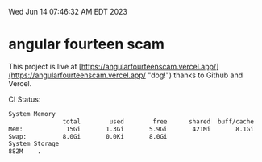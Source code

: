 Wed Jun 14 07:46:32 AM EDT 2023

# angular fourteen scam


This project is live at [https://angularfourteenscam.vercel.app/](https://angularfourteenscam.vercel.app/ "dog!") thanks to Github and Vercel.

CI Status: 

```bash
System Memory
               total        used        free      shared  buff/cache   available
Mem:            15Gi       1.3Gi       5.9Gi       421Mi       8.1Gi        13Gi
Swap:          8.0Gi       0.0Ki       8.0Gi
System Storage
882M	.
```
